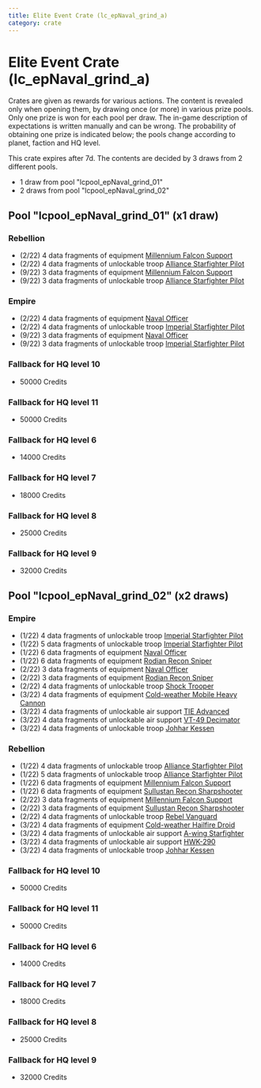 ```yaml
---
title: Elite Event Crate (lc_epNaval_grind_a)
category: crate
---
```


# Elite Event Crate (lc_epNaval_grind_a)

Crates are given as rewards for various actions. The content is revealed only when opening them, by drawing once (or more) in various prize pools. Only one prize is won for each pool per draw. The in-game description of expectations is written manually and can be wrong. The probability of obtaining one prize is indicated below; the pools change according to planet, faction and HQ level.

This crate expires after 7d. The contents are decided by 3 draws from 2 different pools.
  * 1 draw from pool "lcpool_epNaval_grind_01"
  * 2 draws from pool "lcpool_epNaval_grind_02"

## Pool "lcpool_epNaval_grind_01" (x1 draw)

### Rebellion

  * (2/22) 4 data fragments of equipment [Millennium Falcon Support](eqpRebelChewie)
  * (2/22) 4 data fragments of unlockable troop [Alliance Starfighter Pilot](XWingPilot)
  * (9/22) 3 data fragments of equipment [Millennium Falcon Support](eqpRebelChewie)
  * (9/22) 3 data fragments of unlockable troop [Alliance Starfighter Pilot](XWingPilot)

### Empire

  * (2/22) 4 data fragments of equipment [Naval Officer](eqpEmpireNavalOfficer)
  * (2/22) 4 data fragments of unlockable troop [Imperial Starfighter Pilot](TiePilot)
  * (9/22) 3 data fragments of equipment [Naval Officer](eqpEmpireNavalOfficer)
  * (9/22) 3 data fragments of unlockable troop [Imperial Starfighter Pilot](TiePilot)

### Fallback for HQ level 10

  * 50000 Credits

### Fallback for HQ level 11

  * 50000 Credits

### Fallback for HQ level 6

  * 14000 Credits

### Fallback for HQ level 7

  * 18000 Credits

### Fallback for HQ level 8

  * 25000 Credits

### Fallback for HQ level 9

  * 32000 Credits

## Pool "lcpool_epNaval_grind_02" (x2 draws)

### Empire

  * (1/22) 4 data fragments of unlockable troop [Imperial Starfighter Pilot](TiePilot)
  * (1/22) 5 data fragments of unlockable troop [Imperial Starfighter Pilot](TiePilot)
  * (1/22) 6 data fragments of equipment [Naval Officer](eqpEmpireNavalOfficer)
  * (1/22) 6 data fragments of equipment [Rodian Recon Sniper](eqpEmpireRodian)
  * (2/22) 3 data fragments of equipment [Naval Officer](eqpEmpireNavalOfficer)
  * (2/22) 3 data fragments of equipment [Rodian Recon Sniper](eqpEmpireRodian)
  * (2/22) 4 data fragments of unlockable troop [Shock Trooper](Shock)
  * (3/22) 4 data fragments of equipment [Cold-weather Mobile Heavy Cannon](eqpEmpireArcticMHC)
  * (3/22) 4 data fragments of unlockable air support [TIE Advanced](TieAdvanced)
  * (3/22) 4 data fragments of unlockable air support [VT-49 Decimator](VT49)
  * (3/22) 4 data fragments of unlockable troop [Johhar Kessen](EmpireJohhar)

### Rebellion

  * (1/22) 4 data fragments of unlockable troop [Alliance Starfighter Pilot](XWingPilot)
  * (1/22) 5 data fragments of unlockable troop [Alliance Starfighter Pilot](XWingPilot)
  * (1/22) 6 data fragments of equipment [Millennium Falcon Support](eqpRebelChewie)
  * (1/22) 6 data fragments of equipment [Sullustan Recon Sharpshooter](eqpRebelSullustan)
  * (2/22) 3 data fragments of equipment [Millennium Falcon Support](eqpRebelChewie)
  * (2/22) 3 data fragments of equipment [Sullustan Recon Sharpshooter](eqpRebelSullustan)
  * (2/22) 4 data fragments of unlockable troop [Rebel Vanguard](Vanguard)
  * (3/22) 4 data fragments of equipment [Cold-weather Hailfire Droid](eqpRebelArcticHailfire)
  * (3/22) 4 data fragments of unlockable air support [A-wing Starfighter](AWing)
  * (3/22) 4 data fragments of unlockable air support [HWK-290](HWK290)
  * (3/22) 4 data fragments of unlockable troop [Johhar Kessen](RebelJohhar)

### Fallback for HQ level 10

  * 50000 Credits

### Fallback for HQ level 11

  * 50000 Credits

### Fallback for HQ level 6

  * 14000 Credits

### Fallback for HQ level 7

  * 18000 Credits

### Fallback for HQ level 8

  * 25000 Credits

### Fallback for HQ level 9

  * 32000 Credits